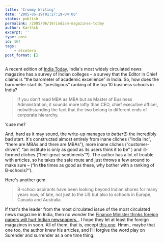 ```yaml
---
title: 'Crummy Writing'
date: '2005-06-19T01:27:19-04:00'
status: publish
permalink: /2005/06/19/indian-magazines-today
author: Karthik
excerpt: ''
type: post
id: 164
tags:
    - etcetera
post_format: []
---
```

A recent edition of [India Today](http://www.indiatoday.com/itoday/index.html), India's most widely circulated news magazine has a survey of Indian colleges – a survey that the Editor in Chief claims is “the barometer of academic excellence” in India. So, how does the barometer start its “prestigious” ranking of the top 10 business schools in India?

> If you don't read MBA as MBA but as Master of Business Administration, it sounds more lofty than CEO, chief executive officer, notwithstanding the fact that the two belong to different ends of corporate hierarchy.

‘cuse me?

And, hard as it may sound, the write-up manages to *better*(!) the incredibly bad start. It's constructed almost entirely from inane cliches (“India Inc”, “there are MBAs and there are MBAs”), more inane cliches (“customer-driven”, “an institute is only as good as its users think it to be” ) and ill-formed cliches (“feel-great-sentiments”?). The author has a lot of trouble with articles, so he takes the safe route and just throws a few around to make sure – (“In **the** times as good as these, why bother with a ranking of B-schools?”).

Here's another gem:

> B-school aspirants have been looking beyond Indian shores for many years now, of late, not just to the US but also to schools in Europe, Canada and Australia.

If that's the leader from the most circulated issue of the most circulated news magazine in India, then no wonder the [Finance Minister thinks foreign papers will hurt Indian newspapers. ](http://indiauncut.blogspot.com/2005/06/protect-us-they-wailed.html). I hope they let at least the foreign magazines in soon. All of them, that is, except [this one](http://www.sepiamutiny.com/sepia/archives/001738.html). Hmm.. maybe that one too, the author knew his articles, and I'll forgive the word play on Surender and surrender as a one time thing.